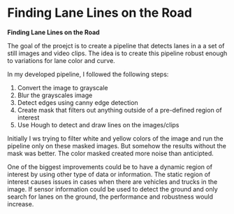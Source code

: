 # **Finding Lane Lines on the Road** 

**Finding Lane Lines on the Road**

The goal of the proejct is to create a pipeline that detects lanes in a a set of still images and video clips. The idea is to create this pipeline robust enough to variations for lane color and curve.

In my developed pipeline, I followed the following steps:

1. Convert the image to grayscale
2. Blur the grayscales image
3. Detect edges using canny edge detection
4. Create mask that filters out anything outside of a pre-defined region of interest
5. Use Hough to detect and draw lines on the images/clips

Initially I ws trying to filter white and yellow colors of the image and run the pipeline only on these masked images. But somehow the results without the mask was better. The color masked created more noise than anticipted. 

One of the biggest improvements could be to have a dynamic region of interest by using other type of data or information. The static region of interest causes issues in cases when there are vehicles and trucks in the image. If sensor information could be used to detect the ground and only search for lanes on the ground, the performance and robustness would increase.
